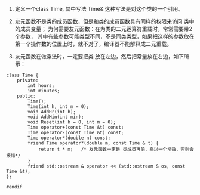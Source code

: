1. 定义一个class Time,  其中写法 Time& 这种写法是对这个类的一个引用。

2. 友元函数不是类的成员函数，但是和类的成员函数具有同样的权限来访问
类中的成员变量；
为何需要友元函数：在为类的二元运算符重载时，常常需要带2个参数，
其中有些参数可能类型不同，不是同类类型，如果把这样的参数放在第一个操作数的位置上时，就不对了，编译器不能解释成二元重载。

3. 友元函数在做乘法时，一定要把类 放在左边，然后把常量放在右边，如下所示：
```
class Time {
    private:
        int hours;
        int minutes;
    public:
        Time();
        Time(int h, int m = 0);
        void AddHr(int h);
        void AddMin(int min);
        void Reset(int h = 0, int m = 0);
        Time operator+(const Time &t) const;
        Time operator-(const Time &t) const;
        Time operator*(double n) const;
        friend Time operator*(double m, const Time & t) {
            return t * m;   /* 友元函数一定是 类成员再前，乘以一个常数，否则会报错*/
        }
        friend std::ostream & operator << (std::ostream & os, const Time &t);
};

#endif
```
